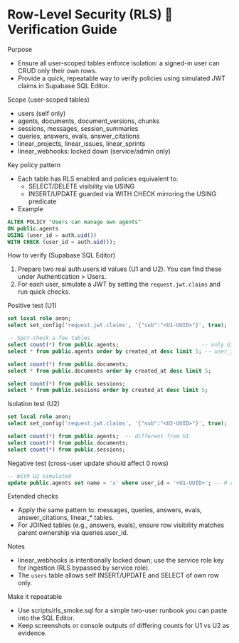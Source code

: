 # Row-Level Security (RLS)  Verification Guide

Purpose
- Ensure all user-scoped tables enforce isolation: a signed-in user can CRUD only their own rows.
- Provide a quick, repeatable way to verify policies using simulated JWT claims in Supabase SQL Editor.

Scope (user-scoped tables)
- users (self only)
- agents, documents, document_versions, chunks
- sessions, messages, session_summaries
- queries, answers, evals, answer_citations
- linear_projects, linear_issues, linear_sprints
- linear_webhooks: locked down (service/admin only)

Key policy pattern
- Each table has RLS enabled and policies equivalent to:
  - SELECT/DELETE visibility via USING
  - INSERT/UPDATE guarded via WITH CHECK mirroring the USING predicate
- Example
```sql
ALTER POLICY "Users can manage own agents"
ON public.agents
USING (user_id = auth.uid())
WITH CHECK (user_id = auth.uid());
```

How to verify (Supabase SQL Editor)
1) Prepare two real auth.users.id values (U1 and U2). You can find these under Authentication > Users.
2) For each user, simulate a JWT by setting the `request.jwt.claims` and run quick checks.

Positive test (U1)
```sql
set local role anon;
select set_config('request.jwt.claims', '{"sub":"<U1-UUID>"}', true);

-- Spot-check a few tables
select count(*) from public.agents;                          -- only U1 agents
select * from public.agents order by created_at desc limit 5; -- user_id == U1

select count(*) from public.documents;
select * from public.documents order by created_at desc limit 5;

select count(*) from public.sessions;
select * from public.sessions order by created_at desc limit 5;
```

Isolation test (U2)
```sql
set local role anon;
select set_config('request.jwt.claims', '{"sub":"<U2-UUID>"}', true);

select count(*) from public.agents;  -- different from U1
select count(*) from public.documents;
select count(*) from public.sessions;
```

Negative test (cross-user update should affect 0 rows)
```sql
-- With U2 simulated
update public.agents set name = 'x' where user_id = '<U1-UUID>'; -- 0 rows
```

Extended checks
- Apply the same pattern to: messages, queries, answers, evals, answer_citations, linear_* tables.
- For JOINed tables (e.g., answers, evals), ensure row visibility matches parent ownership via queries.user_id.

Notes
- linear_webhooks is intentionally locked down; use the service role key for ingestion (RLS bypassed by service role). 
- The `users` table allows self INSERT/UPDATE and SELECT of own row only.

Make it repeatable
- Use scripts/rls_smoke.sql for a simple two-user runbook you can paste into the SQL Editor.
- Keep screenshots or console outputs of differing counts for U1 vs U2 as evidence.

